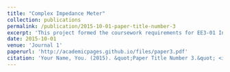 ```yaml
---
title: "Complex Impedance Meter"
collection: publications
permalink: /publication/2015-10-01-paper-title-number-3
excerpt: 'This project formed the coursework requirements for EE3-01 Instrumentation.'
date: 2015-10-01
venue: 'Journal 1'
paperurl: 'http://academicpages.github.io/files/paper3.pdf'
citation: 'Your Name, You. (2015). &quot;Paper Title Number 3.&quot; <i>Journal 1</i>. 1(3).'
---
```


